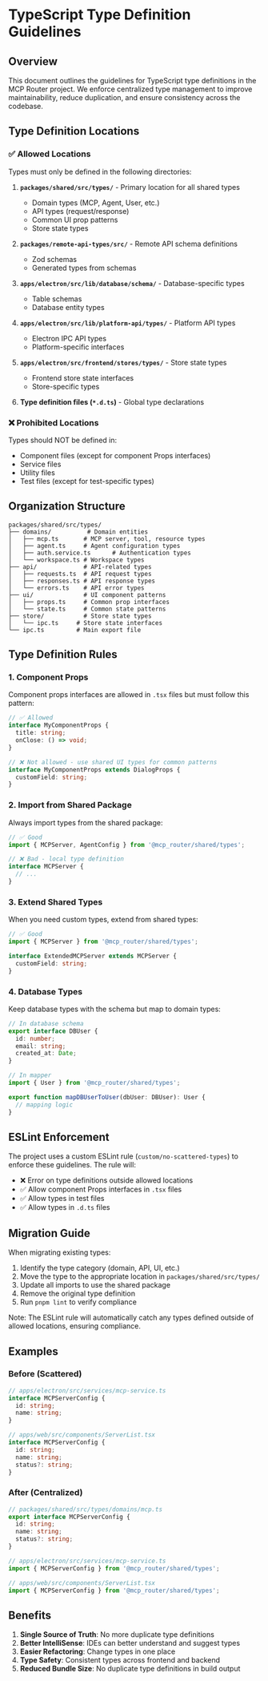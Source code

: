 # TypeScript Type Definition Guidelines

## Overview

This document outlines the guidelines for TypeScript type definitions in the MCP Router project. We enforce centralized type management to improve maintainability, reduce duplication, and ensure consistency across the codebase.

## Type Definition Locations

### ✅ Allowed Locations

Types must only be defined in the following directories:

1. **`packages/shared/src/types/`** - Primary location for all shared types
   - Domain types (MCP, Agent, User, etc.)
   - API types (request/response)
   - Common UI prop patterns
   - Store state types

2. **`packages/remote-api-types/src/`** - Remote API schema definitions
   - Zod schemas
   - Generated types from schemas

3. **`apps/electron/src/lib/database/schema/`** - Database-specific types
   - Table schemas
   - Database entity types

4. **`apps/electron/src/lib/platform-api/types/`** - Platform API types
   - Electron IPC API types
   - Platform-specific interfaces

5. **`apps/electron/src/frontend/stores/types/`** - Store state types
   - Frontend store state interfaces
   - Store-specific types

6. **Type definition files (`*.d.ts`)** - Global type declarations

### ❌ Prohibited Locations

Types should NOT be defined in:
- Component files (except for component Props interfaces)
- Service files
- Utility files
- Test files (except for test-specific types)

## Organization Structure

```
packages/shared/src/types/
├── domains/          # Domain entities
│   ├── mcp.ts       # MCP server, tool, resource types
│   ├── agent.ts     # Agent configuration types
│   ├── auth.service.ts      # Authentication types
│   └── workspace.ts # Workspace types
├── api/             # API-related types
│   ├── requests.ts  # API request types
│   ├── responses.ts # API response types
│   └── errors.ts    # API error types
├── ui/              # UI component patterns
│   ├── props.ts     # Common prop interfaces
│   └── state.ts     # Common state patterns
├── store/           # Store state types
│   └── ipc.ts     # Store state interfaces
└── ipc.ts         # Main export file
```

## Type Definition Rules

### 1. Component Props

Component props interfaces are allowed in `.tsx` files but must follow this pattern:

```typescript
// ✅ Allowed
interface MyComponentProps {
  title: string;
  onClose: () => void;
}

// ❌ Not allowed - use shared UI types for common patterns
interface MyComponentProps extends DialogProps {
  customField: string;
}
```

### 2. Import from Shared Package

Always import types from the shared package:

```typescript
// ✅ Good
import { MCPServer, AgentConfig } from '@mcp_router/shared/types';

// ❌ Bad - local type definition
interface MCPServer {
  // ...
}
```

### 3. Extend Shared Types

When you need custom types, extend from shared types:

```typescript
// ✅ Good
import { MCPServer } from '@mcp_router/shared/types';

interface ExtendedMCPServer extends MCPServer {
  customField: string;
}
```

### 4. Database Types

Keep database types with the schema but map to domain types:

```typescript
// In database schema
export interface DBUser {
  id: number;
  email: string;
  created_at: Date;
}

// In mapper
import { User } from '@mcp_router/shared/types';

export function mapDBUserToUser(dbUser: DBUser): User {
  // mapping logic
}
```

## ESLint Enforcement

The project uses a custom ESLint rule (`custom/no-scattered-types`) to enforce these guidelines. The rule will:

- ❌ Error on type definitions outside allowed locations
- ✅ Allow component Props interfaces in `.tsx` files
- ✅ Allow types in test files
- ✅ Allow types in `.d.ts` files

## Migration Guide

When migrating existing types:

1. Identify the type category (domain, API, UI, etc.)
2. Move the type to the appropriate location in `packages/shared/src/types/`
3. Update all imports to use the shared package
4. Remove the original type definition
5. Run `pnpm lint` to verify compliance

Note: The ESLint rule will automatically catch any types defined outside of allowed locations, ensuring compliance.

## Examples

### Before (Scattered)
```typescript
// apps/electron/src/services/mcp-service.ts
interface MCPServerConfig {
  id: string;
  name: string;
}

// apps/web/src/components/ServerList.tsx
interface MCPServerConfig {
  id: string;
  name: string;
  status?: string;
}
```

### After (Centralized)
```typescript
// packages/shared/src/types/domains/mcp.ts
export interface MCPServerConfig {
  id: string;
  name: string;
  status?: string;
}

// apps/electron/src/services/mcp-service.ts
import { MCPServerConfig } from '@mcp_router/shared/types';

// apps/web/src/components/ServerList.tsx
import { MCPServerConfig } from '@mcp_router/shared/types';
```

## Benefits

1. **Single Source of Truth**: No more duplicate type definitions
2. **Better IntelliSense**: IDEs can better understand and suggest types
3. **Easier Refactoring**: Change types in one place
4. **Type Safety**: Consistent types across frontend and backend
5. **Reduced Bundle Size**: No duplicate type definitions in build output